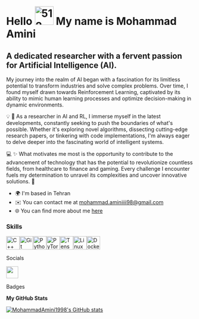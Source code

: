 Hello <img src="https://github.com/MohammadAmini1998/MohammadAmini1998/assets/49214384/51261e26-5869-4450-bf43-8f19aacce80d" alt="512" width="50" height="50"> My name is Mohammad Amini
======================================================================================================================================



A dedicated researcher with a fervent passion for Artificial Intelligence (AI).
------------------------------------------------------------------------------------------------------------------

My journey into the realm of AI began with a fascination for its limitless potential to transform industries and solve complex problems. Over time, I found myself drawn towards Reinforcement Learning, captivated by its ability to mimic human learning processes and optimize decision-making in dynamic environments.

💡 🔬 As a researcher in AI and RL, I immerse myself in the latest developments, constantly seeking to push the boundaries of what's possible. Whether it's exploring novel algorithms, dissecting cutting-edge research papers, or tinkering with code implementations, I'm always eager to delve deeper into the fascinating world of intelligent systems.

💻 ✨ What motivates me most is the opportunity to contribute to the advancement of technology that has the potential to revolutionize countless fields, from healthcare to finance and gaming. Every challenge I encounter fuels my determination to unravel its complexities and uncover innovative solutions. 🚀

* 🌍  I'm based in Tehran
* ✉️  You can contact me at [mohammad.aminiiii98@gmail.com](mailto:mohammad.aminiiii98@gmail.com)
* 🌐  You can find more about me [here](https://mohammadamini1998.github.io/MohammadAmini.github.io/)

### Skills

<p align="left">
<a href="https://docs.microsoft.com/en-us/cpp/?view=msvc-170" target="_blank" rel="noreferrer"><img src="https://raw.githubusercontent.com/danielcranney/readme-generator/main/public/icons/skills/cplusplus-colored.svg" width="36" height="36" alt="C++" /></a><a href="https://git-scm.com/" target="_blank" rel="noreferrer"><img src="https://raw.githubusercontent.com/danielcranney/readme-generator/main/public/icons/skills/git-colored.svg" width="36" height="36" alt="Git" /></a><a href="https://www.python.org/" target="_blank" rel="noreferrer"><img src="https://raw.githubusercontent.com/danielcranney/readme-generator/main/public/icons/skills/python-colored.svg" width="36" height="36" alt="Python" /></a><a href="https://pytorch.org/" target="_blank" rel="noreferrer"><img src="https://raw.githubusercontent.com/danielcranney/readme-generator/main/public/icons/skills/pytorch-colored.svg" width="36" height="36" alt="PyTorch" /></a><a href="https://www.tensorflow.org/" target="_blank" rel="noreferrer"><img src="https://raw.githubusercontent.com/danielcranney/readme-generator/main/public/icons/skills/tensorflow-colored.svg" width="36" height="36" alt="TensorFlow" /></a><a href="https://www.linux.org" target="_blank" rel="noreferrer"><img src="https://raw.githubusercontent.com/danielcranney/readme-generator/main/public/icons/skills/linux-colored.svg" width="36" height="36" alt="Linux" /></a><a href="https://www.docker.com/" target="_blank" rel="noreferrer"><img src="https://raw.githubusercontent.com/danielcranney/readme-generator/main/public/icons/skills/docker-colored.svg" width="36" height="36" alt="Docker" /></a>
</p>

Socials

<p align="left"> <a href="https://www.github.com/MohammadAmini1998" target="_blank" rel="noreferrer"> <picture> <source media="(prefers-color-scheme: dark)" srcset="https://raw.githubusercontent.com/danielcranney/readme-generator/main/public/icons/socials/github-dark.svg" /> <source media="(prefers-color-scheme: light)" srcset="https://raw.githubusercontent.com/danielcranney/readme-generator/main/public/icons/socials/github.svg" /> <img src="https://raw.githubusercontent.com/danielcranney/readme-generator/main/public/icons/socials/github.svg" width="32" height="32" /> </picture> </a></p>
Badges

<b>My GitHub Stats</b>

<a href="http://www.github.com/MohammadAmini1998"><img src="https://github-readme-stats.vercel.app/api?username=MohammadAmini1998&show_icons=true&hide=issues,contribs&title_color=0891b2&text_color=14b8a6&icon_color=0891b2&bg_color=1c1917&hide_border=true&show_icons=true" alt="MohammadAmini1998's GitHub stats" /></a>

